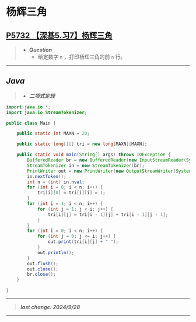 # 杨辉三角

## [P5732 【深基5.习7】杨辉三角](https://www.luogu.com.cn/problem/P5732)

> - ***Question***
>   - 给定数字 `n` ，打印杨辉三角的前 `n` 行。

---

## *Java*

> - ***二项式定理***

```java
import java.io.*;
import java.io.StreamTokenizer;

public class Main {

    public static int MAXN = 20;

    public static long[][] tri = new long[MAXN][MAXN];

    public static void main(String[] args) throws IOException {
        BufferedReader br = new BufferedReader(new InputStreamReader(System.in));
        StreamTokenizer in = new StreamTokenizer(br);
        PrintWriter out = new PrintWriter(new OutputStreamWriter(System.out));
        in.nextToken();
        int n = (int) in.nval;
        for (int i = 0; i < n; i++) {
            tri[i][0] = tri[i][i] = 1;
        }
        for (int i = 1; i < n; i++) {
            for (int j = 1; j < i; j++) {
                tri[i][j] = tri[i - 1][j] + tri[i - 1][j - 1];
            }
        }
        for (int i = 0; i < n; i++) {
            for (int j = 0; j <= i; j++) {
                out.print(tri[i][j] + " ");
            }
            out.println();
        }
        out.flush();
        out.close();
        br.close();
    }

}
```

---

> ***last change: 2024/9/28***

---
